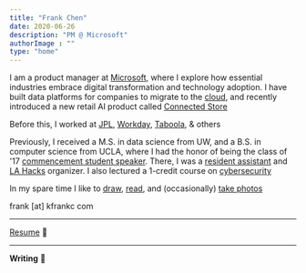 ```yaml
---
title: "Frank Chen"
date: 2020-06-26
description: "PM @ Microsoft"
authorImage : ""
type: "home"
---
```



I am a product manager at [Microsoft](https://www.microsoft.com/), where I explore how essential industries embrace digital transformation and technology adoption. I have built data platforms for companies to migrate to the [cloud](https://www.microsoft.com/en-us/itshowcase/end-to-end-telemetry-for-sap-on-azure), and recently introduced a new retail AI product called [Connected Store](https://dynamics.microsoft.com/en-us/ai/connected-store/)

Before this, I worked at [JPL](https://www.jpl.nasa.gov/), [Workday](https://www.workday.com/), [Taboola](https://www.taboola.com/), & others

Previously, I received a M.S. in data science from UW, and a B.S. in computer science from UCLA, where I had the honor of being the class of '17 [commencement student speaker](https://samueli.ucla.edu/2017_commencement/). There, I was a [resident assistant](https://reslife.ucla.edu/employment/ra) and [LA Hacks](https://lahacks.com/) organizer. I also lectured a 1-credit course on [cybersecurity](https://kfrankc.com/cs88s/)

In my spare time I like to [draw](https://instagram.com/bykfrankc), [read](https://goodreads.com/kfrankc), and (occasionally) [take photos](https://500px.com/p/kfrankc)

frank [at] kfrankc com

---

[Resume](/files/kfrankc_RESUME.pdf) 📃

---

**Writing** 📝